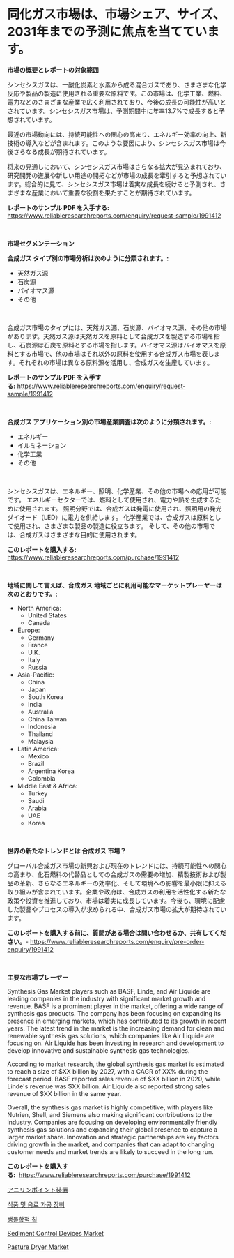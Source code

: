 <p><h1>同化ガス市場は、市場シェア、サイズ、2031年までの予測に焦点を当てています。</h1></p><p><strong>市場の概要とレポートの対象範囲</strong></p>
<p><p>シンセシスガスは、一酸化炭素と水素から成る混合ガスであり、さまざまな化学反応や製品の製造に使用される重要な原料です。この市場は、化学工業、燃料、電力などのさまざまな産業で広く利用されており、今後の成長の可能性が高いとされています。シンセシスガス市場は、予測期間中に年率13.7%で成長すると予想されています。</p><p>最近の市場動向には、持続可能性への関心の高まり、エネルギー効率の向上、新技術の導入などが含まれます。このような要因により、シンセシスガス市場は今後さらなる成長が期待されています。</p><p>将来の見通しにおいて、シンセシスガス市場はさらなる拡大が見込まれており、研究開発の進展や新しい用途の開拓などが市場の成長を牽引すると予想されています。総合的に見て、シンセシスガス市場は着実な成長を続けると予測され、さまざまな産業において重要な役割を果たすことが期待されています。</p></p>
<p><strong>レポートのサンプル PDF を入手する:</strong> <a href="https://www.reliableresearchreports.com/enquiry/request-sample/1991412">https://www.reliableresearchreports.com/enquiry/request-sample/1991412</a></p>
<p>&nbsp;</p>
<p><strong>市場セグメンテーション</strong></p>
<p><strong>合成ガス タイプ別の市場分析は次のように分類されます。:</strong></p>
<p><ul><li>天然ガス源</li><li>石炭源</li><li>バイオマス源</li><li>その他</li></ul></p>
<p>&nbsp;</p>
<p><p>合成ガス市場のタイプには、天然ガス源、石炭源、バイオマス源、その他の市場があります。天然ガス源は天然ガスを原料として合成ガスを製造する市場を指し、石炭源は石炭を原料とする市場を指します。バイオマス源はバイオマスを原料とする市場で、他の市場はそれ以外の原料を使用する合成ガス市場を表します。それぞれの市場は異なる原料源を活用し、合成ガスを生産しています。</p></p>
<p><strong>レポートのサンプル PDF を入手する:</strong>&nbsp;<a href="https://www.reliableresearchreports.com/enquiry/request-sample/1991412">https://www.reliableresearchreports.com/enquiry/request-sample/1991412</a></p>
<p>&nbsp;</p>
<p><strong> 合成ガス アプリケーション別の市場産業調査は次のように分類されます。:</strong></p>
<p><ul><li>エネルギー</li><li>イルミネーション</li><li>化学工業</li><li>その他</li></ul></p>
<p>&nbsp;</p>
<p><p>シンセシスガスは、エネルギー、照明、化学産業、その他の市場への応用が可能です。 エネルギーセクターでは、燃料として使用され、電力や熱を生成するために使用されます。 照明分野では、合成ガスは発電に使用され、照明用の発光ダイオード（LED）に電力を供給します。 化学産業では、合成ガスは原料として使用され、さまざまな製品の製造に役立ちます。 そして、その他の市場では、合成ガスはさまざまな目的に使用されます。</p></p>
<p><strong>このレポートを購入する:</strong>&nbsp; <a href="https://www.reliableresearchreports.com/purchase/1991412">https://www.reliableresearchreports.com/purchase/1991412</a></p>
<p>&nbsp;</p>
<p><strong>地域に関して言えば、合成ガス 地域ごとに利用可能なマーケットプレーヤーは次のとおりです。:</strong></p>
<p><ul>
    <li>
        North America:
        <ul>
            <li>United States</li>
            <li>Canada</li>
        </ul>
    </li>
    <li>
        Europe:
        <ul>
            <li>Germany</li>
            <li>France</li>
            <li>U.K.</li>
            <li>Italy</li>
            <li>Russia</li>
        </ul>
    </li>
    <li>
        Asia-Pacific:
        <ul>
            <li>China</li>
            <li>Japan</li>
            <li>South Korea</li>
            <li>India</li>
            <li>Australia</li>
            <li>China Taiwan</li>
            <li>Indonesia</li>
            <li>Thailand</li>
            <li>Malaysia</li>
        </ul>
    </li>
    <li>
        Latin America:
        <ul>
            <li>Mexico</li>
            <li>Brazil</li>
            <li>Argentina Korea</li>
            <li>Colombia</li>
        </ul>
    </li>
    <li>
        Middle East & Africa:
        <ul>
            <li>Turkey</li>
            <li>Saudi</li>
            <li>Arabia</li>
            <li>UAE</li>
            <li>Korea</li>
        </ul>
    </li>
    </ul></p>
<p>&nbsp;</p>
<p><strong>世界の新たなトレンドとは 合成ガス 市場？</strong></p>
<p><p>グローバル合成ガス市場の新興および現在のトレンドには、持続可能性への関心の高まり、化石燃料の代替品としての合成ガスの需要の増加、精製技術および製品の革新、さらなるエネルギーの効率化、そして環境への影響を最小限に抑える取り組みが含まれています。企業や政府は、合成ガスの利用を活性化する新たな政策や投資を推進しており、市場は着実に成長しています。今後も、環境に配慮した製品やプロセスの導入が求められる中、合成ガス市場の拡大が期待されています。</p></p>
<p><strong>このレポートを購入する前に、質問がある場合は問い合わせるか、共有してください。</strong>- <a href="https://www.reliableresearchreports.com/enquiry/pre-order-enquiry/1991412">https://www.reliableresearchreports.com/enquiry/pre-order-enquiry/1991412</a></p>
<p>&nbsp;</p>
<p><strong>主要な市場プレーヤー</strong></p>
<p><p>Synthesis Gas Market players such as BASF, Linde, and Air Liquide are leading companies in the industry with significant market growth and revenue. BASF is a prominent player in the market, offering a wide range of synthesis gas products. The company has been focusing on expanding its presence in emerging markets, which has contributed to its growth in recent years. The latest trend in the market is the increasing demand for clean and renewable synthesis gas solutions, which companies like Air Liquide are focusing on. Air Liquide has been investing in research and development to develop innovative and sustainable synthesis gas technologies.</p><p>According to market research, the global synthesis gas market is estimated to reach a size of $XX billion by 2027, with a CAGR of XX% during the forecast period. BASF reported sales revenue of $XX billion in 2020, while Linde's revenue was $XX billion. Air Liquide also reported strong sales revenue of $XX billion in the same year.</p><p>Overall, the synthesis gas market is highly competitive, with players like Nutrien, Shell, and Siemens also making significant contributions to the industry. Companies are focusing on developing environmentally friendly synthesis gas solutions and expanding their global presence to capture a larger market share. Innovation and strategic partnerships are key factors driving growth in the market, and companies that can adapt to changing customer needs and market trends are likely to succeed in the long run.</p></p>
<p><strong>このレポートを購入する:</strong>&nbsp;&nbsp;<a href="https://www.reliableresearchreports.com/purchase/1991412">https://www.reliableresearchreports.com/purchase/1991412</a></p>
<p><p><a href="https://medium.com/@izaiahbartell/%E3%82%A2%E3%83%8B%E3%83%AA%E3%83%B3%E3%83%9D%E3%82%A4%E3%83%B3%E3%83%88%E8%A3%85%E7%BD%AE%E5%B8%82%E5%A0%B4-2031%E5%B9%B4%E3%81%BE%E3%81%A7%E3%81%AE%E3%83%88%E3%83%AC%E3%83%B3%E3%83%89-%E4%BA%88%E6%B8%AC-%E7%AB%B6%E4%BA%89%E5%88%86%E6%9E%90-32254df73fff">アニリンポイント装置</a></p><p><a href="https://github.com/OwenHamiytll568745/Market-Research-Report-List-1/blob/main/99408947880.md">식품 및 음료 가공 장비</a></p><p><a href="https://github.com/vdhdwjyp90142/Market-Research-Report-List-1/blob/main/24712077879.md">생물학적 칩</a></p><p><a href="https://issuu.com/reportprime-2/docs/sediment-control-devices-market-size-2030.pptx">Sediment Control Devices Market</a></p><p><a href="https://issuu.com/reportprime-2/docs/pasture-dryer-market-size-2030.pptx">Pasture Dryer Market</a></p></p>
